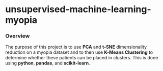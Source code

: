 # unsupervised-machine-learning-myopia
### Overview
The purpose of this project is to use **PCA** and **t-SNE** dimensionality reduction on a myopia dataset and to then use **K-Means Clustering** to determine whether these patients can be placed in clusters. This is done using **python**, **pandas**, and **scikit-learn**.
